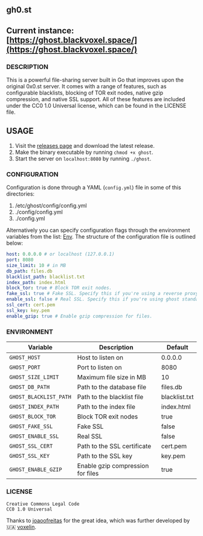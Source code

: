 ## gh0.st

## Current instance: [https://ghost.blackvoxel.space/](https://ghost.blackvoxel.space/)

### DESCRIPTION

This is a powerful file-sharing server built in Go that improves upon the original 0x0.st server. It comes with a range of features, such as configurable blacklists, blocking of TOR exit nodes, native gzip compression, and native SSL support. All of these features are included under the CC0 1.0 Universal license, which can be found in the LICENSE file.

## USAGE

1. Visit the [releases page](https://github.com/voxelin/gh0.st/releases/latest) and download the latest release.
2. Make the binary executable by running `chmod +x ghost`.
3. Start the server on `localhost:8080` by running `./ghost`.

### CONFIGURATION

Configuration is done through a YAML (`config.yml`) file in some of this directories:

1. /etc/ghost/config/config.yml
2. ./config/config.yml
3. ./config.yml

Alternatively you can specify configuration flags through the environment variables from the list: [Env](#Environment). The structure of the configuration file is outlined below:

```yaml
host: 0.0.0.0 # or localhost (127.0.0.1)
port: 8080
size_limit: 10 # in MB
db_path: files.db
blacklist_path: blacklist.txt
index_path: index.html
block_tor: true # Block TOR exit nodes.
fake_ssl: true # Fake SSL. Specify this if you're using a reverse proxy with SSL. No need to specify ssl_cert and ssl_key.
enable_ssl: false # Real SSL. Specify this if you're using ghost standalone with SSL. Specify ssl_cert and ssl_key.
ssl_cert: cert.pem
ssl_key: key.pem
enable_gzip: true # Enable gzip compression for files.
```

### ENVIRONMENT

| Variable               | Description                       | Default       |
| ---------------------- | --------------------------------- | ------------- |
| `GHOST_HOST`           | Host to listen on                 | 0.0.0.0       |
| `GHOST_PORT`           | Port to listen on                 | 8080          |
| `GHOST_SIZE_LIMIT`     | Maximum file size in MB           | 10            |
| `GHOST_DB_PATH`        | Path to the database file         | files.db      |
| `GHOST_BLACKLIST_PATH` | Path to the blacklist file        | blacklist.txt |
| `GHOST_INDEX_PATH`     | Path to the index file            | index.html    |
| `GHOST_BLOCK_TOR`      | Block TOR exit nodes              | true          |
| `GHOST_FAKE_SSL`       | Fake SSL                          | false         |
| `GHOST_ENABLE_SSL`     | Real SSL                          | false         |
| `GHOST_SSL_CERT`       | Path to the SSL certificate       | cert.pem      |
| `GHOST_SSL_KEY`        | Path to the SSL key               | key.pem       |
| `GHOST_ENABLE_GZIP`    | Enable gzip compression for files | true          |

### LICENSE

```
Creative Commons Legal Code
CC0 1.0 Universal
```

Thanks to [joaoofreitas](https://github.com/joaoofreitas) for the great idea, which was further developed by 🇺🇦 [voxelin](https://github.com/voxelin).
